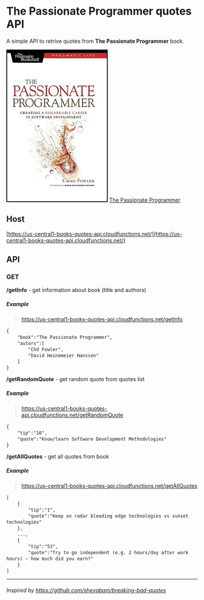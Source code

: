# The Passionate Programmer quotes API

A simple API to retrive quotes from **The Passionate Programmer** book.

![The Passionate Programmer](images/book.jpg)
[The Passionate Programmer]()

## Host

[https://us-central1-books-quotes-api.cloudfunctions.net/](https://us-central1-books-quotes-api.cloudfunctions.net/)
## API

### **GET**
**/getInfo** - get information about book (title and authors)

##### Example

> https://us-central1-books-quotes-api.cloudfunctions.net/getInfo

```
{
    "book":"The Passionate Programmer",
    "autors":[
        "Chd Fowler",
        "David Heinemeier Hansson"
    ]
}
```

**/getRandomQuote** - get random quote from quotes list

##### Example

> https://us-central1-books-quotes-api.cloudfunctions.net/getRandomQuote

```
{
    "tip":"16",
    "quote":"Know/learn Software Development Methodologies"
}
```

**/getAllQuotes** - get all quotes from book

##### Example

> https://us-central1-books-quotes-api.cloudfunctions.net/getAllQuotes

```
[
    {
        "tip":"1",
        "quote":"Keep on radar bleeding edge technologies vs sunset technologies"
    },
    ..., 
    {
        "tip":"53",
        "quote":"Try to go independent (e.g. 2 hours/day after work hours) – how much did you earn?"
    }
]
```

----
###### Inspired by https://github.com/shevabam/breaking-bad-quotes

